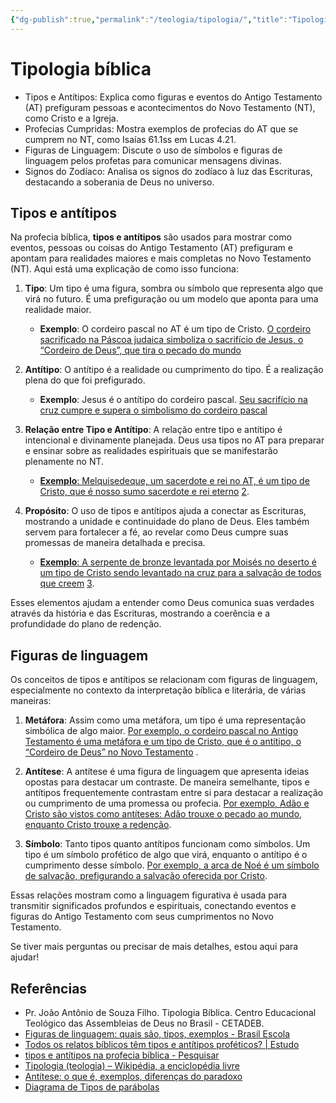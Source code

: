 ```yaml
---
{"dg-publish":true,"permalink":"/teologia/tipologia/","title":"Tipologia","metatags":{"description":"Na profecia bíblica, tipos e antítipos são usados para mostrar coisas prefiguram e apontam para realidades maiores e mais completas"},"tags":["Teologia","Hermeneutica","parabolas"],"noteIcon":"1","updated":"2025-01-19T19:13:43.807-03:00"}
---
```



# Tipologia bíblica

- Tipos e Antítipos: Explica como figuras e eventos do Antigo Testamento (AT) prefiguram pessoas e acontecimentos do Novo Testamento (NT), como Cristo e a Igreja.
- Profecias Cumpridas: Mostra exemplos de profecias do AT que se cumprem no NT, como Isaías 61.1ss em Lucas 4.21.
- Figuras de Linguagem: Discute o uso de símbolos e figuras de linguagem pelos profetas para comunicar mensagens divinas.
- Signos do Zodíaco: Analisa os signos do zodíaco à luz das Escrituras, destacando a soberania de Deus no universo.

## Tipos e antítipos

Na profecia bíblica, **tipos e antítipos** são usados para mostrar como eventos, pessoas ou coisas do Antigo Testamento (AT) prefiguram e apontam para realidades maiores e mais completas no Novo Testamento (NT). Aqui está uma explicação de como isso funciona:

1. **Tipo**: Um tipo é uma figura, sombra ou símbolo que representa algo que virá no futuro. É uma prefiguração ou um modelo que aponta para uma realidade maior.
    
    - **Exemplo**: O cordeiro pascal no AT é um tipo de Cristo. [O cordeiro sacrificado na Páscoa judaica simboliza o sacrifício de Jesus, o “Cordeiro de Deus”, que tira o pecado do mundo][tipos-antitipos]
2. **Antítipo**: O antítipo é a realidade ou cumprimento do tipo. É a realização plena do que foi prefigurado.
    
    - **Exemplo**: Jesus é o antítipo do cordeiro pascal. [Seu sacrifício na cruz cumpre e supera o simbolismo do cordeiro pascal][tipos-antitipos]
3. **Relação entre Tipo e Antítipo**: A relação entre tipo e antítipo é intencional e divinamente planejada. Deus usa tipos no AT para preparar e ensinar sobre as realidades espirituais que se manifestarão plenamente no NT.
    
    - [**Exemplo**: Melquisedeque, um sacerdote e rei no AT, é um tipo de Cristo, que é nosso sumo sacerdote e rei eterno][tipos-antitipos] [2][tipos-profecia].
4. **Propósito**: O uso de tipos e antítipos ajuda a conectar as Escrituras, mostrando a unidade e continuidade do plano de Deus. Eles também servem para fortalecer a fé, ao revelar como Deus cumpre suas promessas de maneira detalhada e precisa.
    
    - [**Exemplo**: A serpente de bronze levantada por Moisés no deserto é um tipo de Cristo sendo levantado na cruz para a salvação de todos que creem][tipos-antitipos] [3][tipologia].

Esses elementos ajudam a entender como Deus comunica suas verdades através da história e das Escrituras, mostrando a coerência e a profundidade do plano de redenção.

## Figuras de linguagem

Os conceitos de tipos e antítipos se relacionam com figuras de linguagem, especialmente no contexto da interpretação bíblica e literária, de várias maneiras:

1. **Metáfora**: Assim como uma metáfora, um tipo é uma representação simbólica de algo maior. [Por exemplo, o cordeiro pascal no Antigo Testamento é uma metáfora e um tipo de Cristo, que é o antítipo, o “Cordeiro de Deus” no Novo Testamento][figuras-de-linguagem] .
    
2. **Antítese**: A antítese é uma figura de linguagem que apresenta ideias opostas para destacar um contraste. De maneira semelhante, tipos e antítipos frequentemente contrastam entre si para destacar a realização ou cumprimento de uma promessa ou profecia. [Por exemplo, Adão e Cristo são vistos como antíteses: Adão trouxe o pecado ao mundo, enquanto Cristo trouxe a redenção][antitese].
    
3. **Símbolo**: Tanto tipos quanto antítipos funcionam como símbolos. Um tipo é um símbolo profético de algo que virá, enquanto o antítipo é o cumprimento desse símbolo. [Por exemplo, a arca de Noé é um símbolo de salvação, prefigurando a salvação oferecida por Cristo][figuras-de-linguagem].

Essas relações mostram como a linguagem figurativa é usada para transmitir significados profundos e espirituais, conectando eventos e figuras do Antigo Testamento com seus cumprimentos no Novo Testamento.

Se tiver mais perguntas ou precisar de mais detalhes, estou aqui para ajudar!

## Referências 

- Pr. João Antônio de Souza Filho. Tipologia Bíblica. Centro Educacional Teológico das Assembleias de Deus no Brasil - CETADEB.
- [Figuras de linguagem: quais são, tipos, exemplos - Brasil Escola][figuras-de-linguagem]
- [Todos os relatos bíblicos têm tipos e antítipos proféticos? | Estudo][tipos-antitipos]
- [tipos e antítipos na profecia bíblica - Pesquisar][tipos-profecia]
- [Tipologia (teologia) – Wikipédia, a enciclopédia livre][tipologia]
- [Antítese: o que é, exemplos, diferenças do paradoxo][antitese]
- [Diagrama de Tipos de parábolas](Tipos-de-parabolas.md)

[tipos-antitipos]: <https://www.jw.org/pt/biblioteca/revistas/w20150315/tipos-antitipos/>
[tipos-profecia]: <https://bing.com/search?q=tipos+e+ant%C3%ADtipos+na+profecia+b%C3%ADblica>
[tipologia]: <https://pt.wikipedia.org/wiki/Tipologia_%28teologia%29>
[figuras-de-linguagem]: <https://brasilescola.uol.com.br/gramatica/figuras-linguagem.htm>
[antitese]: <https://brasilescola.uol.com.br/gramatica/antitese.htm>
